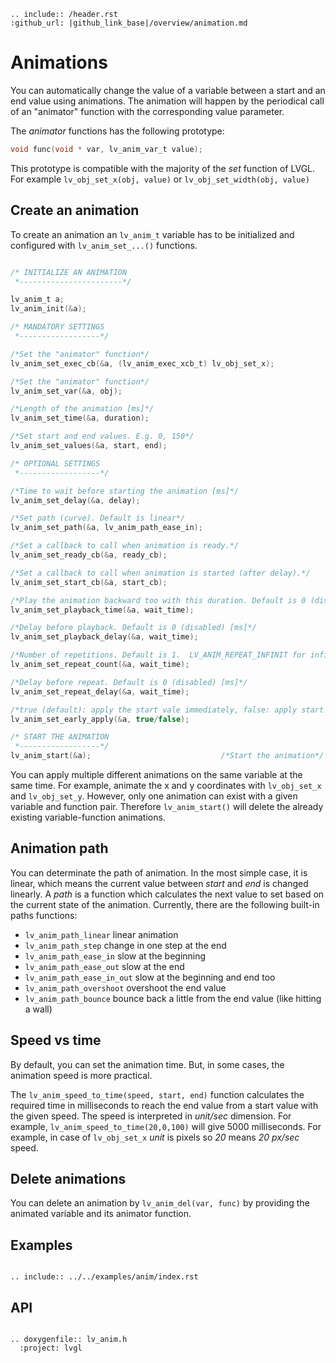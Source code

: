 ```eval_rst
.. include:: /header.rst 
:github_url: |github_link_base|/overview/animation.md
```
# Animations

You can automatically change the value of a variable between a start and an end value using animations.
The animation will happen by the periodical call of an "animator" function with the corresponding value parameter.

The *animator* functions has the following prototype:
```c
void func(void * var, lv_anim_var_t value);
```
This prototype is compatible with the majority of the *set* function of LVGL. For example `lv_obj_set_x(obj, value)` or `lv_obj_set_width(obj, value)`


## Create an animation
To create an animation an `lv_anim_t` variable has to be initialized and configured with `lv_anim_set_...()` functions.

```c

/* INITIALIZE AN ANIMATION
 *-----------------------*/

lv_anim_t a;
lv_anim_init(&a);

/* MANDATORY SETTINGS
 *------------------*/

/*Set the "animator" function*/
lv_anim_set_exec_cb(&a, (lv_anim_exec_xcb_t) lv_obj_set_x); 

/*Set the "animator" function*/
lv_anim_set_var(&a, obj); 

/*Length of the animation [ms]*/
lv_anim_set_time(&a, duration);

/*Set start and end values. E.g. 0, 150*/
lv_anim_set_values(&a, start, end);

/* OPTIONAL SETTINGS
 *------------------*/

/*Time to wait before starting the animation [ms]*/
lv_anim_set_delay(&a, delay);

/*Set path (curve). Default is linear*/
lv_anim_set_path(&a, lv_anim_path_ease_in);

/*Set a callback to call when animation is ready.*/
lv_anim_set_ready_cb(&a, ready_cb);

/*Set a callback to call when animation is started (after delay).*/
lv_anim_set_start_cb(&a, start_cb);

/*Play the animation backward too with this duration. Default is 0 (disabled) [ms]*/
lv_anim_set_playback_time(&a, wait_time); 

/*Delay before playback. Default is 0 (disabled) [ms]*/
lv_anim_set_playback_delay(&a, wait_time);

/*Number of repetitions. Default is 1.  LV_ANIM_REPEAT_INFINIT for infinite repetition*/
lv_anim_set_repeat_count(&a, wait_time);

/*Delay before repeat. Default is 0 (disabled) [ms]*/
lv_anim_set_repeat_delay(&a, wait_time);

/*true (default): apply the start vale immediately, false: apply start vale after delay when then anim. really starts. */
lv_anim_set_early_apply(&a, true/false);

/* START THE ANIMATION
 *------------------*/
lv_anim_start(&a);                             /*Start the animation*/
```


You can apply multiple different animations on the same variable at the same time.
For example, animate the x and y coordinates with `lv_obj_set_x` and `lv_obj_set_y`. However, only one animation can exist with a given variable and function pair.
Therefore `lv_anim_start()` will delete the already existing variable-function animations.

## Animation path

You can determinate the path of animation. In the most simple case, it is linear, which means the current value between *start* and *end*  is changed linearly.
A *path* is a function which calculates the next value to set based on the current state of the animation. Currently, there are the following built-in paths functions:

- `lv_anim_path_linear` linear animation
- `lv_anim_path_step` change in one step at the end
- `lv_anim_path_ease_in` slow at the beginning
- `lv_anim_path_ease_out` slow at the end
- `lv_anim_path_ease_in_out` slow at the beginning and end too
- `lv_anim_path_overshoot` overshoot the end value
- `lv_anim_path_bounce` bounce back a little from the end value (like hitting a wall)


## Speed vs time
By default, you can set the animation time. But, in some cases, the animation speed is more practical.

The `lv_anim_speed_to_time(speed, start, end)` function calculates the required time in milliseconds to reach the end value from a start value with the given speed.
The speed is interpreted in _unit/sec_ dimension. For example,  `lv_anim_speed_to_time(20,0,100)` will give 5000 milliseconds. For example, in case of `lv_obj_set_x` *unit* is pixels so *20* means *20 px/sec* speed.

## Delete animations

You can delete an animation by `lv_anim_del(var, func)` by providing the animated variable and its animator function.


## Examples

```eval_rst

.. include:: ../../examples/anim/index.rst

```
## API

```eval_rst

.. doxygenfile:: lv_anim.h
  :project: lvgl

```

